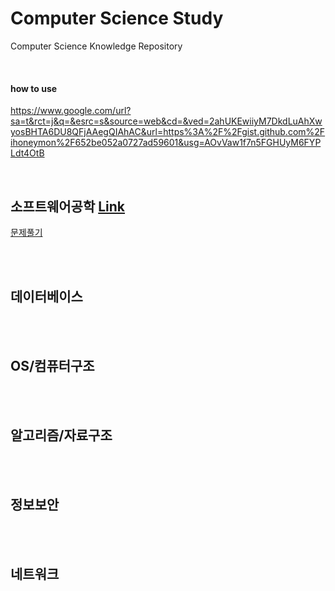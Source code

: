 # Computer Science Study
Computer Science Knowledge Repository

<br>

#### how to use

https://www.google.com/url?sa=t&rct=j&q=&esrc=s&source=web&cd=&ved=2ahUKEwiiyM7DkdLuAhXwyosBHTA6DU8QFjAAegQIAhAC&url=https%3A%2F%2Fgist.github.com%2Fihoneymon%2F652be052a0727ad59601&usg=AOvVaw1f7n5FGHUyM6FYPLdt4OtB

<br>

## 소프트웨어공학 [Link](https://github.com/ChoboDeveloper/cs-study/blob/main/Software%20Engineering/software%20engineering.md)

[문제풀기](https://github.com/ChoboDeveloper/cs-study/blob/main/Software%20Engineering/problems.md)

<br><br>

## 데이터베이스

<br><br>

## OS/컴퓨터구조

<br><br>

## 알고리즘/자료구조

<br><br>

## 정보보안

<br><br>

## 네트워크

<br><br>

